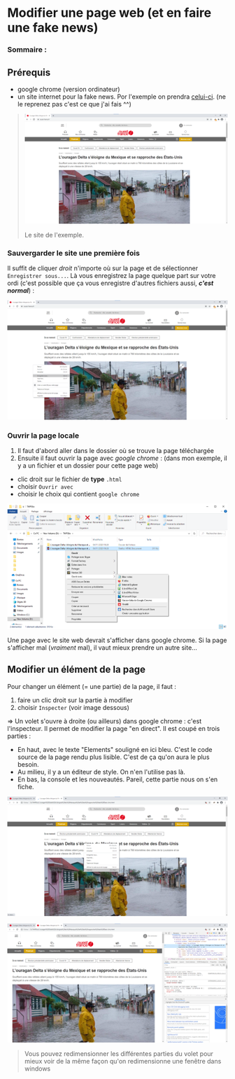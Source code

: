 # Modifier une page web (et en faire une fake news)

### Sommaire :

## Prérequis

* google chrome (version ordinateur)
* un site internet pour la fake news. Por l'exemple on prendra [celui-ci](https://www.ouest-france.fr/catastrophes/ouragan/l-ouragan-delta-s-eloigne-du-mexique-et-se-rapproche-des-etats-unis-7006129). (ne le reprenez pas c'est ce que j'ai fais ^^)

> ![image 1](./delta-1.png)
> 
> Le site de l'exemple.

### Sauvergarder le site une première fois

Il suffit de cliquer *droit* n'importe où sur la page et de sélectionner `Enregistrer sous...`. Là vous enregistrez la page quelque part sur votre ordi (c'est possible que ça vous enregistre d'autres fichiers aussi, ___c'est normal___) :

![image 1](./delta-2.png)

### Ouvrir la page **locale**

1. Il faut d'abord aller dans le dossier où se trouve la page téléchargée
2. Ensuite il faut ouvrir la page avec *google chrome* : (dans mon exemple, il y a un fichier et un dossier pour cette page web)
  * clic droit sur le fichier de **type** `.html`
  * choisir `Ouvrir avec`
  * choisir le choix qui contient `google chrome`

![image 3](./delta-3c.png)

Une page avec le site web devrait s'afficher dans google chrome. Si la page s'afficher mal (*vraiment* mal), il vaut mieux prendre un autre site...

## Modifier un élément de la page

Pour changer un élément (= une partie) de la page, il faut :

1. faire un clic droit sur la partie à modifier
2. choisir `Inspecter` (voir image dessous)

=> Un volet s'ouvre à droite (ou ailleurs) dans google chrome : c'est l'inspecteur. Il permet de modifier la page "en direct". Il est coupé en trois parties :

* En haut, avec le texte "Elements" souligné en ici bleu. C'est le code source de la page rendu plus lisible. C'est de ça qu'on aura le plus besoin.
* Au milieu, il y a un éditeur de style. On n'en l'utilise pas là.
* En bas, la console et les nouveautés. Pareil, cette partie nous on s'en fiche.

![image 4](./delta-4.png)

![image 5](./delta-5.png)

> Vous pouvez redimensionner les différentes parties du volet pour mieux voir de la même façon qu'on redimensionne une fenêtre dans windows
